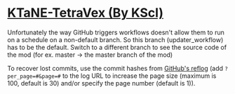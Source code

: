 # [KTaNE-TetraVex (By KScl)](https://github.com/KScl/KTaNE-TetraVex)

Unfortunately the way GitHub triggers workflows doesn't allow them to run on a schedule on a non-default branch. So this branch (updater_workflow) has to be the default. Switch to a different branch to see the source code of the mod (for ex. master -> the master branch of the mod)

To recover lost commits, use the commit hashes from [GitHub's reflog](https://api.github.com/repos/KtaneModules/KTaNE-TetraVex-KScl/events) (add `?per_page=#&page=#` to the log URL to increase the page size (maximum is 100, default is 30) and/or specify the page number (default is 1)).
